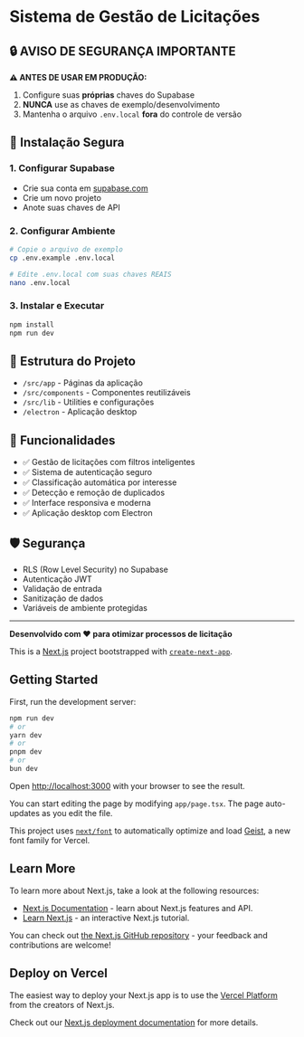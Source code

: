 # Sistema de Gestão de Licitações

## 🔒 **AVISO DE SEGURANÇA IMPORTANTE**

**⚠️ ANTES DE USAR EM PRODUÇÃO:**
1. Configure suas **próprias** chaves do Supabase
2. **NUNCA** use as chaves de exemplo/desenvolvimento
3. Mantenha o arquivo `.env.local` **fora** do controle de versão

## 🚀 Instalação Segura

### 1. Configurar Supabase
- Crie sua conta em [supabase.com](https://supabase.com)
- Crie um novo projeto
- Anote suas chaves de API

### 2. Configurar Ambiente
```bash
# Copie o arquivo de exemplo
cp .env.example .env.local

# Edite .env.local com suas chaves REAIS
nano .env.local
```

### 3. Instalar e Executar
```bash
npm install
npm run dev
```

## 📁 Estrutura do Projeto

- `/src/app` - Páginas da aplicação
- `/src/components` - Componentes reutilizáveis
- `/src/lib` - Utilities e configurações
- `/electron` - Aplicação desktop

## 🎯 Funcionalidades

- ✅ Gestão de licitações com filtros inteligentes
- ✅ Sistema de autenticação seguro
- ✅ Classificação automática por interesse
- ✅ Detecção e remoção de duplicados
- ✅ Interface responsiva e moderna
- ✅ Aplicação desktop com Electron

## 🛡️ Segurança

- RLS (Row Level Security) no Supabase
- Autenticação JWT
- Validação de entrada
- Sanitização de dados
- Variáveis de ambiente protegidas

---

**Desenvolvido com ❤️ para otimizar processos de licitação**

This is a [Next.js](https://nextjs.org) project bootstrapped with [`create-next-app`](https://nextjs.org/docs/app/api-reference/cli/create-next-app).

## Getting Started

First, run the development server:

```bash
npm run dev
# or
yarn dev
# or
pnpm dev
# or
bun dev
```

Open [http://localhost:3000](http://localhost:3000) with your browser to see the result.

You can start editing the page by modifying `app/page.tsx`. The page auto-updates as you edit the file.

This project uses [`next/font`](https://nextjs.org/docs/app/building-your-application/optimizing/fonts) to automatically optimize and load [Geist](https://vercel.com/font), a new font family for Vercel.

## Learn More

To learn more about Next.js, take a look at the following resources:

- [Next.js Documentation](https://nextjs.org/docs) - learn about Next.js features and API.
- [Learn Next.js](https://nextjs.org/learn) - an interactive Next.js tutorial.

You can check out [the Next.js GitHub repository](https://github.com/vercel/next.js) - your feedback and contributions are welcome!

## Deploy on Vercel

The easiest way to deploy your Next.js app is to use the [Vercel Platform](https://vercel.com/new?utm_medium=default-template&filter=next.js&utm_source=create-next-app&utm_campaign=create-next-app-readme) from the creators of Next.js.

Check out our [Next.js deployment documentation](https://nextjs.org/docs/app/building-your-application/deploying) for more details.
